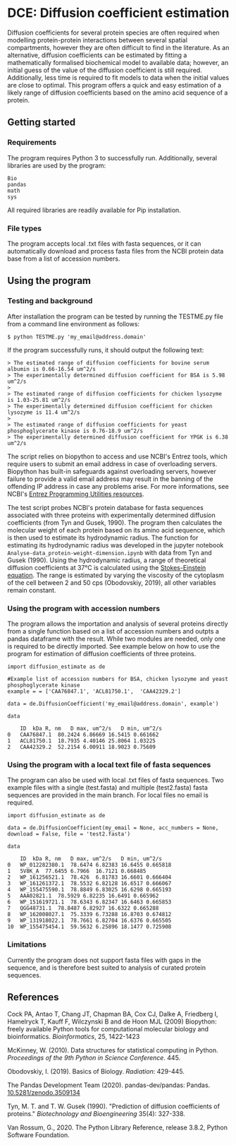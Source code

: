 # DCE: Diffusion coefficient estimation

Diffusion coefficients for several protein species are often required when modelling protein-protein interactions between several spatial compartments, however they are often difficult to find in the literature. As an alternative, diffusion coefficients can be estimated by fitting a mathematically formalised biochemical model to available data; however, an initial guess of the value of the diffusion coefficient is still required. Additionally, less time is required to fit models to data when the initial values are close to optimal. This program offers a quick and easy estimation of a likely range of diffusion coefficients based on the amino acid sequence of a protein.

## Getting started



### Requirements

The program requires Python 3 to successfully run. Additionally, several libraries are used by the program:

```
Bio
pandas
math
sys
```
All required libraries are readily available for Pip installation.



### File types

The program accepts local .txt files with fasta sequences, or it can automatically download and process fasta files from the NCBI protein data base from a list of accession numbers.



## Using the program



### Testing and background

After installation the program can be tested by running the TESTME.py file from a command line environment as follows:

```
$ python TESTME.py 'my_email@address.domain'
```

If the program successfully runs, it should output the following text:

```
> The estimated range of diffusion coefficients for bovine serum albumin is 0.66-16.54 um^2/s
> The experimentally determined diffusion coefficient for BSA is 5.98 um^2/s
>
> The estimated range of diffusion coefficients for chicken lysozyme is 1.03-25.81 um^2/s
> The experimentally determined diffusion coefficient for chicken lysozyme is 11.4 um^2/s
>
> The estimated range of diffusion coefficients for yeast phosphoglycerate kinase is 0.76-18.9 um^2/s
> The experimentally determined diffusion coefficient for YPGK is 6.38 um^2/s
```

The script relies on biopython to access and use NCBI's Entrez tools, which require users to submit an email address in case of overloading servers. Biopython has built-in safeguards against overloading servers, however failure to provide a valid email address may result in the banning of the offending IP address in case any problems arise. For more informations, see NCBI's [Entrez Programming Utilities resources](https://www.ncbi.nlm.nih.gov/books/NBK25497/#chapter2.chapter2_table1).

The test script probes NCBI's protein database for fasta sequences associated with three proteins with experimentally determined diffusion coefficients (from Tyn and Gusek, 1990). The program then calculates the molecular weight of each protein based on its amino acid sequence, which is then used to estimate its hydrodynamic radius. The function for estimating its hydrodynamic radius was developed in the jupyter notebook `Analyse-data_protein-weight-dimension.ipynb` with data from Tyn and Gusek (1990). Using the hydrodynamic radius, a range of theoretical diffusion coefficients at 37&deg;C is calculated using the [Stokes-Einstein equation](https://en.wikipedia.org/wiki/Einstein_relation_(kinetic_theory)). The range is estimated by varying the viscosity of the cytoplasm of the cell between 2 and 50 cps (Obodovskiy, 2019), all other variables remain constant.



### Using the program with accession numbers

The program allows the importation and analysis of several proteins directly from a single function based on a list of accession numbers and outpts a pandas dataframe with the result. While two modules are needed, only one is required to be directly imported. See example below on how to use the program for estimation of diffusion coefficients of three proteins.

```
import diffusion_estimate as de

#Example list of accession numbers for BSA, chicken lysozyme and yeast phosphoglycerate kinase
example = = ['CAA76847.1', 'ACL81750.1',  'CAA42329.2']

data = de.DiffusionCoefficient('my_email@address.domain', example')

data

	ID	kDa	R, nm	D max, um^2/s	D min, um^2/s
0	CAA76847.1	80.2424	6.86669	16.5415	0.661662
1	ACL81750.1	18.7935	4.40146	25.8064	1.03225
2	CAA42329.2	52.2154	6.00911	18.9023	0.75609
```


### Using the program with a local text file of fasta sequences

The program can also be used with local .txt files of fasta sequences. Two example files with a single (test.fasta) and multiple (test2.fasta) fasta sequences are provided in the main branch. For local files no email is required.

```
import diffusion_estimate as de

data = de.DiffusionCoefficient(my_email = None, acc_numbers = None, download = False, file = 'test2.fasta')

data

	ID	kDa	R, nm	D max, um^2/s	D min, um^2/s
0	WP_012282380.1	78.6474	6.82383	16.6455	0.665818
1	5V8K_A	77.6455	6.7966	16.7121	0.668485
2	WP_161256521.1	78.426	6.81783	16.6601	0.666404
3	WP_161261372.1	78.5532	6.82128	16.6517	0.666067
4	WP_155475590.1	78.8849	6.83025	16.6298	0.665193
5	AAA02821.1	78.5929	6.82235	16.6491	0.665962
6	WP_151619721.1	78.6343	6.82347	16.6463	0.665853
7	QGG48731.1	78.8487	6.82927	16.6322	0.665288
8	WP_162008027.1	75.3339	6.73288	16.8703	0.674812
9	WP_131918022.1	78.7661	6.82704	16.6376	0.665505
10	WP_155475454.1	59.5632	6.25896	18.1477	0.725908
```


### Limitations

Currently the program does not support fasta files with gaps in the sequence, and is therefore best suited to analysis of curated protein sequences.



## References

Cock PA, Antao T, Chang JT, Chapman BA, Cox CJ, Dalke A, Friedberg I, Hamelryck T, Kauff F, Wilczynski B and de Hoon MJL (2009) Biopython: freely available Python tools for computational molecular biology and bioinformatics. *Bioinformatics*, 25, 1422-1423

McKinney, W. (2010). Data structures for statistical computing in Python. *Proceedings of the 9th Python in Science Conference*. 445.

Obodovskiy, I. (2019). Basics of Biology. *Radiation*: 429-445.

The Pandas Development Team (2020). pandas-dev/pandas: Pandas. [10.5281/zenodo.3509134](10.5281/zenodo.350913)

Tyn, M. T. and T. W. Gusek (1990). "Prediction of diffusion coefficients of proteins." *Biotechnology and Bioengineering* 35(4): 327-338.

Van Rossum, G., 2020. The Python Library Reference, release 3.8.2, Python Software Foundation.
